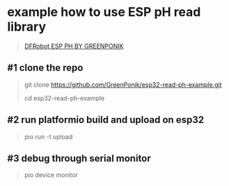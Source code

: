 # example how to use ESP pH read library
>[DFRobot ESP PH BY GREENPONIK](https://github.com/GreenPonik/DFRobot_ESP_PH_BY_GREENPONIK)

## #1 clone the repo
> git clone https://github.com/GreenPonik/esp32-read-ph-example.git
> 
> cd esp32-read-ph-example

## #2 run platformio build and upload on esp32
> pio run -t upload

## #3 debug through serial monitor
> pio device monitor

